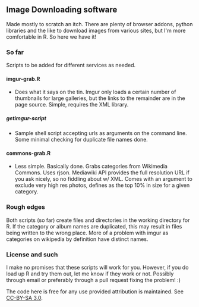 ## Image Downloading software

Made mostly to scratch an itch. There are plenty of browser addons, python libraries and the like to download images from various sites, but I'm more comfortable in R. So here we have it!

### So far

Scripts to be added for different services as needed.

#### imgur-grab.R

- Does what it says on the tin. Imgur only loads a certain number of thumbnails for large galleries, but the links to the remainder are in the page source. Simple, requires the XML library.

##### getimgur-script

- Sample shell script accepting urls as arguments on the command line. Some minimal checking for duplicate file names done. 


#### commons-grab.R

- Less simple. Basically done. Grabs categories from Wikimedia Commons. Uses rjson. Mediawiki API provides the full resolution URL if you ask nicely, so no fiddling about w/ XML. Comes with an argument to exclude very high res photos, defines as the top 10% in size for a given category.

### Rough edges

Both scripts (so far) create files and directories in the working directory for R. If the category or album names are duplicated, this may result in files being written to the wrong place. More of a problem with imgur as categories on wikipedia by definition have distinct names. 

### License and such

I make no promises that these scripts will work for you. However, if you do load up R and try them out, let me know if they work or not. Possibly through email or preferably through a pull request fixing the problem! :)

The code here is free for any use provided attribution is maintained. See [CC-BY-SA 3.0](http://creativecommons.org/licenses/by-sa/3.0/us/).
